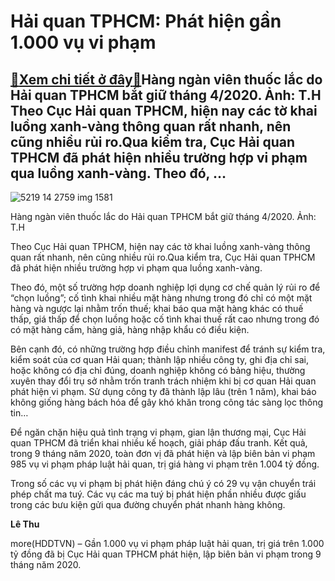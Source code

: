 Hải quan TPHCM: Phát hiện gần 1.000 vụ vi phạm
==============================================

[:gift:Xem chi tiết ở đây:gift:](https://hddtvn.com/hai-quan-tphcm-phat-hien-gan-1-000-vu-vi-pham/)Hàng ngàn viên thuốc lắc do Hải quan TPHCM bắt giữ tháng 4/2020. Ảnh: T.H Theo Cục Hải quan TPHCM, hiện nay các tờ khai luồng xanh-vàng thông quan rất nhanh, nên cũng nhiều rủi ro.Qua kiểm tra, Cục Hải quan TPHCM đã phát hiện nhiều trường hợp vi phạm qua luồng xanh-vàng. Theo đó, …
------------------------------------------------------------------------------------------------------------------------------------------------------------------------------------------------------------------------------------------------------------------------------------------





![5219 14 2759 img 1581](https://hddtvn.com/wp-content/uploads/2021/01/5219_14-2759_IMG-1581.jpg "Hàng ngàn viên thuốc lắc do Hải quan TPHCM bắt giữ tháng 4/2020. 	Ảnh: T.H")


Hàng ngàn viên thuốc lắc do Hải quan TPHCM bắt giữ tháng 4/2020. Ảnh: T.H



Theo Cục Hải quan TPHCM, hiện nay các tờ khai luồng xanh-vàng thông quan rất nhanh, nên cũng nhiều rủi ro.Qua kiểm tra, Cục Hải quan TPHCM đã phát hiện nhiều trường hợp vi phạm qua luồng xanh-vàng.


Theo đó, một số trường hợp doanh nghiệp lợi dụng cơ chế quản lý rủi ro để “chọn luồng”; cố tình khai nhiều mặt hàng nhưng trong đó chỉ có một mặt hàng và ngược lại nhằm trốn thuế; khai báo qua mặt hàng khác có thuế thấp, giá thấp để chọn luồng hoặc cố tình khai thuế rất cao nhưng trong đó có mặt hàng cấm, hàng giả, hàng nhập khẩu có điều kiện.


Bên cạnh đó, có những trường hợp điều chỉnh manifest để tránh sự kiểm tra, kiểm soát của cơ quan Hải quan; thành lập nhiều công ty, ghi địa chỉ sai, hoặc không có địa chỉ đúng, doanh nghiệp không có bảng hiệu, thường xuyên thay đổi trụ sở nhằm trốn tranh trách nhiệm khi bị cơ quan Hải quan phát hiện vi phạm. Sử dụng công ty đã thành lập lâu (trên 1 năm), khai báo không giống hàng bách hóa để gây khó khăn trong công tác sàng lọc thông tin…


Để ngăn chặn hiệu quả tình trạng vi phạm, gian lận thương mại, Cục Hải quan TPHCM đã triển khai nhiều kế hoạch, giải pháp đấu tranh. Kết quả, trong 9 tháng năm 2020, toàn đơn vị đã phát hiện và lập biên bản vi phạm 985 vụ vi phạm pháp luật hải quan, trị giá hàng vi phạm trên 1.004 tỷ đồng.


Trong số các vụ vi phạm bị phát hiện đáng chú ý có 29 vụ vận chuyển trái phép chất ma tuý. Các vụ các ma tuý bị phát hiện phần nhiều được giấu trong các bưu kiện gửi qua đường chuyển phát nhanh hàng không.




**Lê Thu**



more(HDDTVN) – Gần 1.000 vụ vi phạm pháp luật hải quan, trị giá trên 1.000 tỷ đồng đã bị Cục Hải quan TPHCM phát hiện, lập biên bản vi phạm trong 9 tháng năm 2020.


